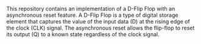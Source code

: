 This repository contains an implementation of a D-Flip Flop with an asynchronous reset feature. A D-Flip Flop is a type of digital storage element that captures the value of the input data (D) at the rising edge of the clock (CLK) signal. The asynchronous reset allows the flip-flop to reset its output (Q) to a known state regardless of the clock signal.
